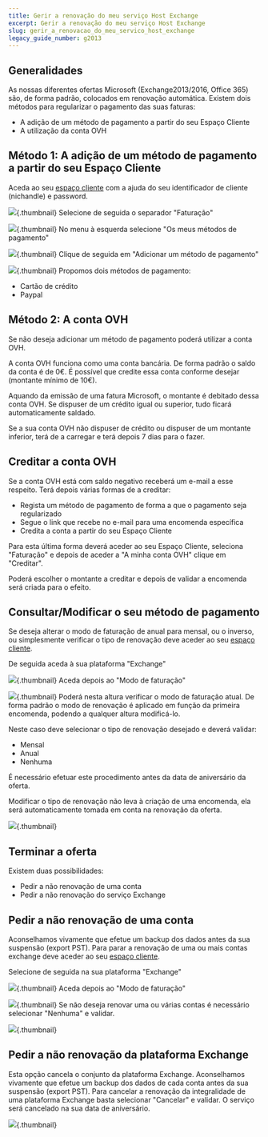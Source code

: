 ```yaml
---
title: Gerir a renovação do meu serviço Host Exchange
excerpt: Gerir a renovação do meu serviço Host Exchange
slug: gerir_a_renovacao_do_meu_servico_host_exchange
legacy_guide_number: g2013
---
```



## Generalidades
As nossas diferentes ofertas Microsoft (Exchange2013/2016, Office 365) são, de forma padrão, colocados em renovação automática. Existem dois métodos para regularizar o pagamento das suas faturas:


- A adição de um método de pagamento a partir do seu Espaço Cliente
- A utilização da conta OVH




## Método 1: A adição de um método de pagamento a partir do seu Espaço Cliente
Aceda ao seu [espaço cliente](https://www.ovh.com/manager/web) com a ajuda do seu identificador de cliente (nichandle) e password.

![](images/img_3383.jpg){.thumbnail}
Selecione de seguida o separador "Faturação"

![](images/img_3386.jpg){.thumbnail}
No menu à esquerda selecione "Os meus métodos de pagamento"

![](images/img_3384.jpg){.thumbnail}
Clique de seguida em "Adicionar um método de pagamento"

![](images/img_3385.jpg){.thumbnail}
Propomos dois métodos de pagamento:


- Cartão de crédito
- Paypal




## Método 2: A conta OVH
Se não deseja adicionar um método de pagamento poderá utilizar a conta OVH.

A conta OVH funciona como uma conta bancária. De forma padrão o saldo da conta é de 0€. É possível que credite essa conta conforme desejar (montante mínimo de 10€).

Aquando da emissão de uma fatura Microsoft, o montante é debitado dessa conta OVH. Se dispuser de um crédito igual ou superior, tudo ficará automaticamente saldado.

Se a sua conta OVH não dispuser de crédito ou dispuser de um montante inferior, terá de a carregar e terá depois 7 dias para o fazer.


## Creditar a conta OVH
Se a conta OVH está com saldo negativo receberá um e-mail a esse respeito. Terá depois várias formas de a creditar:


- Regista um método de pagamento de forma a que o pagamento seja regularizado
- Segue o link que recebe no e-mail para uma encomenda específica
- Credita a conta a partir do seu Espaço Cliente


Para esta última forma deverá aceder ao seu Espaço Cliente, seleciona "Faturação" e depois de aceder a "A minha conta OVH" clique em "Creditar".

Poderá escolher o montante a creditar e depois de validar a encomenda será criada para o efeito.


## Consultar/Modificar o seu método de pagamento
Se deseja alterar o modo de faturação de anual para mensal, ou o inverso, ou simplesmente verificar o tipo de renovação deve aceder ao seu [espaço cliente](https://www.ovh.com/manager/web).

De seguida aceda à sua plataforma "Exchange"

![](images/img_3392.jpg){.thumbnail}
Aceda depois ao "Modo de faturação"

![](images/img_3402.jpg){.thumbnail}
Poderá nesta altura verificar o modo de faturação atual. De forma padrão o modo de renovação é aplicado em função da primeira encomenda, podendo a qualquer altura modificá-lo.

Neste caso deve selecionar o tipo de renovação desejado e deverá validar:


- Mensal
- Anual
- Nenhuma


É necessário efetuar este procedimento antes da data de aniversário da oferta.

Modificar o tipo de renovação não leva à criação de uma encomenda, ela será automaticamente tomada em conta na renovação da oferta.

![](images/img_3397.jpg){.thumbnail}


## Terminar a oferta
Existem duas possibilidades:


- Pedir a não renovação de uma conta
- Pedir a não renovação do serviço Exchange



## Pedir a não renovação de uma conta

Aconselhamos vivamente que efetue um backup dos dados antes da sua suspensão (export PST).
Para parar a renovação de uma ou mais contas exchange deve aceder ao seu [espaço cliente](https://www.ovh.com/manager/web).

Selecione de seguida na sua plataforma "Exchange"

![](images/img_3392.jpg){.thumbnail}
Aceda depois ao "Modo de faturação"

![](images/img_3402.jpg){.thumbnail}
Se não deseja renovar uma ou várias contas é necessário selecionar "Nenhuma" e validar.

![](images/img_3394.jpg){.thumbnail}

## Pedir a não renovação da plataforma Exchange

Esta opção cancela o conjunto da plataforma Exchange. Aconselhamos vivamente que efetue um backup dos dados de cada conta antes da sua suspensão (export PST).
Para cancelar a renovação da integralidade de uma plataforma Exchange basta selecionar "Cancelar" e validar. O serviço será cancelado na sua data de aniversário.

![](images/img_3403.jpg){.thumbnail}

